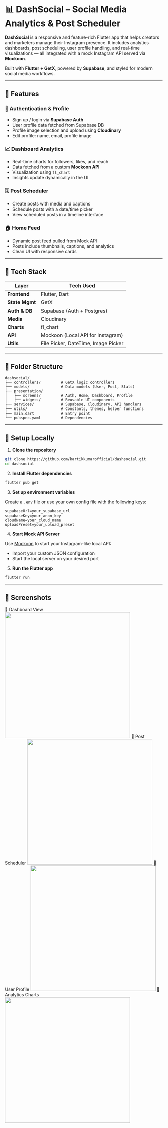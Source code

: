 
# 📊 DashSocial – Social Media Analytics & Post Scheduler

**DashSocial** is a responsive and feature-rich Flutter app that helps creators and marketers manage their Instagram presence. It includes analytics dashboards, post scheduling, user profile handling, and real-time visualizations — all integrated with a mock Instagram API served via **Mockoon**.

Built with **Flutter + GetX**, powered by **Supabase**, and styled for modern social media workflows.

---

## 🧩 Features

### 👤 **Authentication & Profile**

* Sign up / login via **Supabase Auth**
* User profile data fetched from Supabase DB
* Profile image selection and upload using **Cloudinary**
* Edit profile: name, email, profile image

### 📈 **Dashboard Analytics**

* Real-time charts for followers, likes, and reach
* Data fetched from a custom **Mockoon API**
* Visualization using `fl_chart`
* Insights update dynamically in the UI

### 🗓️ **Post Scheduler**

* Create posts with media and captions
* Schedule posts with a date/time picker
* View scheduled posts in a timeline interface

### 🏠 **Home Feed**

* Dynamic post feed pulled from Mock API
* Posts include thumbnails, captions, and analytics
* Clean UI with responsive cards

---

## 🧠 Tech Stack

| Layer          | Tech Used                           |
| -------------- | ----------------------------------- |
| **Frontend**   | Flutter, Dart                       |
| **State Mgmt** | GetX                                |
| **Auth & DB**  | Supabase (Auth + Postgres)          |
| **Media**      | Cloudinary                          |
| **Charts**     | fl\_chart                           |
| **API**        | Mockoon (Local API for Instagram)   |
| **Utils**      | File Picker, DateTime, Image Picker |

---

## 📁 Folder Structure

```
dashsocial/
├── controllers/         # GetX logic controllers
├── models/              # Data models (User, Post, Stats)
├── presentation/
│   ├── screens/         # Auth, Home, Dashboard, Profile
│   ├── widgets/         # Reusable UI components
├── services/            # Supabase, Cloudinary, API handlers
├── utils/               # Constants, themes, helper functions
├── main.dart            # Entry point
└── pubspec.yaml         # Dependencies
```

---

## 🧪 Setup Locally

1. **Clone the repository**

```bash
git clone https://github.com/kartikkumarofficial/dashsocial.git
cd dashsocial
```

2. **Install Flutter dependencies**

```bash
flutter pub get
```

3. **Set up environment variables**

Create a `.env` file or use your own config file with the following keys:

```
supabaseUrl=your_supabase_url
supabaseKey=your_anon_key
cloudName=your_cloud_name
uploadPreset=your_upload_preset
```

4. **Start Mock API Server**

Use [Mockoon](https://mockoon.com/) to start your Instagram-like local API:

* Import your custom JSON configuration
* Start the local server on your desired port

5. **Run the Flutter app**

```bash
flutter run
```

---

## 📸 Screenshots 
🔹 Dashboard View
<img src="assets/outputs/1.jpg" width="400"/>
🔹 Post Scheduler
<img src="assets/outputs/2.jpg" width="400"/>
🔹 User Profile
<img src="assets/outputs/3.jpg" width="400"/>
🔹 Analytics Charts
<img src="assets/outputs/4.jpg" width="400"/>

